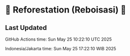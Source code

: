
# 🌳 Reforestation (Reboisasi) 🌲

## Last Updated

GitHub Actions time: Sun May 25 10:22:10 UTC 2025

Indonesia/Jakarta time: Sun May 25 17:22:10 WIB 2025
